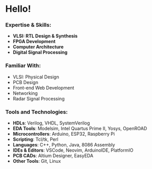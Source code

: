 # **Hello!**



### **Expertise & Skills:**
- **VLSI: RTL Design & Synthesis**
- **FPGA Development**
- **Computer Architecture**
- **Digital Signal Processing**


### **Familiar With:**
- VLSI: Physical Design
- PCB Design
- Front-end Web Development
- Networking
- Radar Signal Processing 


### **Tools and Technologies:**
- **HDLs**: Verilog, VHDL, SystemVerilog
- **EDA Tools**: Modelsim, Intel Quartus Prime II, Yosys, OpenROAD
- **Microcontrollers**: Arduino, ESP32, Raspberry Pi
- **Scripting**: Tcl/tk, Perl
- **Languages**: C++, Python, Java, 8086 Assembly
- **IDEs & Editors**: VSCode, Neovim, ArduinoIDE, PlatformIO
- **PCB CADs**: Altium Designer, EasyEDA
- **Other Tools**: Git, Linux
  
